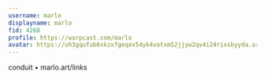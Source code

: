 ```yaml
---
username: marlo
displayname: marlo
fid: 4268
profile: https://warpcast.com/marlo
avatar: https://uh3gqufub6xkzxfgeqex54yk4votxm52jjyw2qv4i24rixsbyyda.arweave.net/ofZoULQPrqzcpiQJfvMK5V07s7pKcW1CvEa5FF5BxgY/
---
```

conduit • marlo.art/links  
